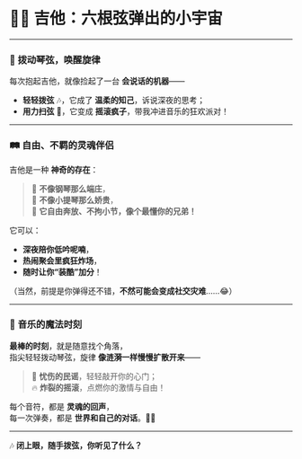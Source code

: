 # 🎸✨ **吉他：六根弦弹出的小宇宙**

---

### 🎵 **拨动琴弦，唤醒旋律**

每次抱起吉他，就像捡起了一台 **会说话的机器**——  
- **轻轻拨弦** 🎶，它成了 **温柔的知己**，诉说深夜的思考；  
- **用力扫弦** 🎸，它变成 **摇滚疯子**，带我冲进音乐的狂欢派对！  

---

### 🛤 **自由、不羁的灵魂伴侣**

吉他是一种 **神奇的存在**：
> 🎼 **不像钢琴那么端庄**，  
> 🎻 **不像小提琴那么娇贵**，  
> 🎸 **它自由奔放、不拘小节，像个最懂你的兄弟！**  

它可以：
- **深夜陪你低吟呢喃**，  
- **热闹聚会里疯狂炸场**，  
- **随时让你“装酷”加分**！  

（当然，前提是你弹得还不错，**不然可能会变成社交灾难**……😂）

---

### 💫 **音乐的魔法时刻**

**最棒的时刻**，就是随意找个角落，  
指尖轻轻拨动琴弦，旋律 **像涟漪一样慢慢扩散开来**——  

> 🌙 **忧伤的民谣**，轻轻敲开你的心门；  
> 🔥 **炸裂的摇滚**，点燃你的激情与自由！  

每个音符，都是 **灵魂的回声**，  
每一次弹奏，都是 **世界和自己的对话**。🎸✨  

---

🎶 **闭上眼，随手拨弦，你听见了什么？**  
